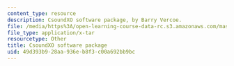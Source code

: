 ```yaml
---
content_type: resource
description: CsoundXO software package, by Barry Vercoe.
file: /media/https%3A/open-learning-course-data-rc.s3.amazonaws.com/mas-110-fundamentals-of-computational-media-design-fall-2008/49d393b928aa936eb8f3c00a692bb9bc_csoundxo.tar
file_type: application/x-tar
resourcetype: Other
title: CsoundXO software package
uid: 49d393b9-28aa-936e-b8f3-c00a692bb9bc
---
```

